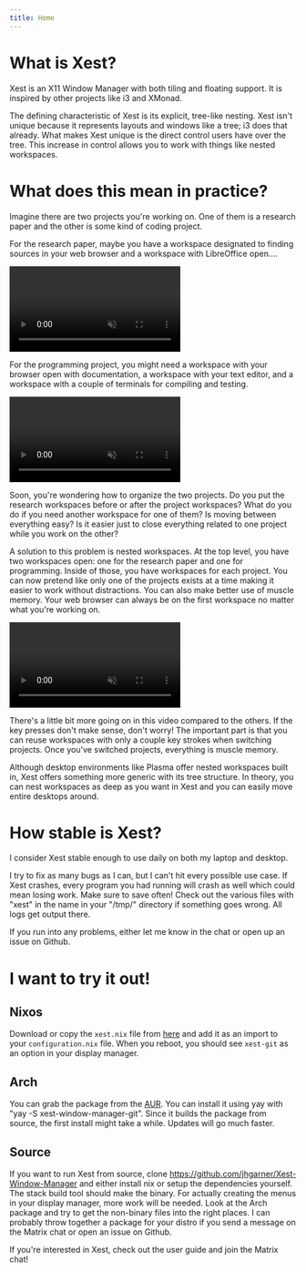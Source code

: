 ```yaml
---
title: Home
---
```


# What is Xest?

Xest is an X11 Window Manager with both tiling and floating support. It is
inspired by other projects like i3 and XMonad.

The defining characteristic of Xest is its explicit, tree-like nesting. Xest
isn't unique because it represents layouts and windows like a tree; i3 does that
already. What makes Xest unique is the direct control users have over the tree.
This increase in control allows you to work with things like nested workspaces.


# What does this mean in practice?

Imagine there are two projects you're working on. One of them is a
research paper and the other is some kind of coding project.

For the research paper, maybe you have a workspace designated to finding
sources in your web browser and a workspace with LibreOffice open....

<video playsinline autoplay muted loop>
  <source src=/images/research.mp4>
</video>

For the programming project, you might need a workspace with your browser open
with documentation, a workspace with your text editor, and a workspace with a
couple of terminals for compiling and testing.

<video playsinline autoplay muted loop>
  <source src=/images/codeproject.mp4>
</video>

Soon, you're wondering how to organize the two projects. Do you put the
research workspaces before or after the project workspaces? What do you do if
you need another workspace for one of them? Is moving between everything easy?
Is it easier just to close everything related to one project while you work on
the other?

A solution to this problem is nested workspaces. At the top level, you have
two workspaces open: one for the research paper and one for programming.
Inside of those, you have workspaces for each project. You can now pretend like
only one of the projects exists at a time making it easier to work without
distractions. You can also make better use of muscle memory. Your web browser
can always be on the first workspace no matter what you're working on.

<video playsinline autoplay muted loop>
  <source src=/images/nested.mp4>
</video>

There's a little bit more going on in this video compared to the others. If the
key presses don't make sense, don't worry! The important part is that you can
reuse workspaces with only a couple key strokes when switching projects. Once
you've switched projects, everything is muscle memory.

Although desktop environments like Plasma offer nested workspaces built in, Xest
offers something more generic with its tree structure. In theory, you can nest
workspaces as deep as you want in Xest and you can easily move entire desktops
around.

# How stable is Xest?

I consider Xest stable enough to use daily on both my laptop and desktop.

I try to fix as many bugs as I can, but I can't hit every possible use
case. If Xest crashes, every program you had running will crash as well which
could mean losing work. Make sure to save often! Check out the
various files with "xest" in the name in your "/tmp/" directory if something
goes wrong. All logs get output there.

If you run into any problems, either let me know in the chat or open up an issue
on Github.

# I want to try it out!

## Nixos

Download or copy the `xest.nix` file from
[here](https://github.com/jhgarner/Xest-Window-Manager/blob/master/xest.nix) and
add it as an import to your `configuration.nix` file. When you reboot, you
should see `xest-git` as an option in your display manager.

## Arch

You can grab the package from the
[AUR](https://aur.archlinux.org/packages/xest-window-manager-git/). You can
install it using yay with "yay -S xest-window-manager-git". Since it builds the
package from source, the first install might take a while. Updates will go much
faster.

## Source

If you want to run Xest from source, clone
https://github.com/jhgarner/Xest-Window-Manager and either install nix or setup
the dependencies yourself. The stack build tool should make the binary. For
actually creating the menus in your display manager, more work will be needed.
Look at the Arch package and try to get the non-binary files into the right
places. I can probably throw together a package for your distro if you send a
message on the Matrix chat or open an issue on Github.

If you're interested in Xest, check out the user guide and join the Matrix chat!
